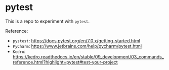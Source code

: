 # pytest
This is a repo to experiment with `pytest`.

Reference:
* `pystest`: https://docs.pytest.org/en/7.0.x/getting-started.html
* `PyCharm`: https://www.jetbrains.com/help/pycharm/pytest.html
* `Kedro`: https://kedro.readthedocs.io/en/stable/09_development/03_commands_reference.html?highlight=pytest#test-your-project

